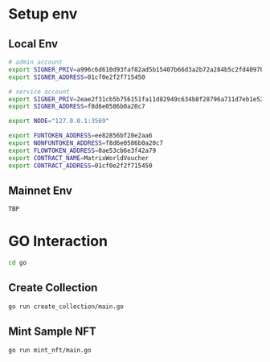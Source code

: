 # Setup env

## Local Env

```bash
# admin account
export SIGNER_PRIV=a996c6d610d93faf82ad5b15407b66d3a2b72a284b5c2fd4097b5a3e735a79e1
export SIGNER_ADDRESS=01cf0e2f2f715450

# service account
export SIGNER_PRIV=2eae2f31cb5b756151fa11d82949c634b8f28796a711d7eb1e52cc301ed11111
export SIGNER_ADDRESS=f8d6e0586b0a20c7

export NODE="127.0.0.1:3569"

export FUNTOKEN_ADDRESS=ee82856bf20e2aa6
export NONFUNTOKEN_ADDRESS=f8d6e0586b0a20c7
export FLOWTOKEN_ADDRESS=0ae53cb6e3f42a79
export CONTRACT_NAME=MatrixWorldVoucher
export CONTRACT_ADDRESS=01cf0e2f2f715450
```

## Mainnet Env
```bash
TBP
```

# GO Interaction

```bash
cd go
```

## Create Collection

```bash
go run create_collection/main.go
```

## Mint Sample NFT

```bash
go run mint_nft/main.go
```
